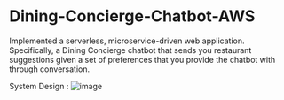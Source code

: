 # Dining-Concierge-Chatbot-AWS

Implemented a serverless, microservice-driven web application. Specifically, a Dining Concierge chatbot that sends you
restaurant suggestions given a set of preferences that you provide the chatbot with through conversation.

System Design :
![image](https://user-images.githubusercontent.com/57378953/120506378-78d49400-c38b-11eb-80a1-c8fffa7cea3a.png)
